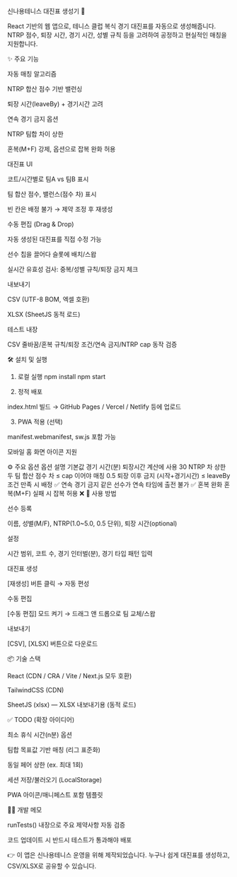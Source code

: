 신나용테니스 대진표 생성기 🎾

React 기반의 웹 앱으로, 테니스 클럽 복식 경기 대진표를 자동으로 생성해줍니다.
NTRP 점수, 퇴장 시간, 경기 시간, 성별 규칙 등을 고려하여 공정하고 현실적인 매칭을 지원합니다.

✨ 주요 기능

자동 매칭 알고리즘

NTRP 합산 점수 기반 밸런싱

퇴장 시간(leaveBy) + 경기시간 고려

연속 경기 금지 옵션

NTRP 팀합 차이 상한

혼복(M+F) 강제, 옵션으로 잡복 완화 허용

대진표 UI

코트/시간별로 팀A vs 팀B 표시

팀 합산 점수, 밸런스(점수 차) 표시

빈 칸은 배정 불가 → 제약 조정 후 재생성

수동 편집 (Drag & Drop)

자동 생성된 대진표를 직접 수정 가능

선수 칩을 끌어다 슬롯에 배치/스왑

실시간 유효성 검사: 중복/성별 규칙/퇴장 금지 체크

내보내기

CSV (UTF-8 BOM, 엑셀 호환)

XLSX (SheetJS 동적 로드)

테스트 내장

CSV 줄바꿈/혼복 규칙/퇴장 조건/연속 금지/NTRP cap 동작 검증

🛠️ 설치 및 실행
1. 로컬 실행
npm install
npm start

2. 정적 배포

index.html 빌드 → GitHub Pages / Vercel / Netlify 등에 업로드

3. PWA 적용 (선택)

manifest.webmanifest, sw.js 포함 가능

모바일 홈 화면 아이콘 지원

⚙️ 주요 옵션
옵션	설명	기본값
경기 시간(분)	퇴장시간 계산에 사용	30
NTRP 차 상한	두 팀 합산 점수 차 ≤ cap 이어야 매칭	0.5
퇴장 이후 금지	(시작+경기시간) ≤ leaveBy 조건 만족 시 배정	✅
연속 경기 금지	같은 선수가 연속 타임에 출전 불가	✅
혼복 완화	혼복(M+F) 실패 시 잡복 허용	❌
📝 사용 방법

선수 등록

이름, 성별(M/F), NTRP(1.0~5.0, 0.5 단위), 퇴장 시간(optional)

설정

시간 범위, 코트 수, 경기 인터벌(분), 경기 타입 패턴 입력

대진표 생성

[재생성] 버튼 클릭 → 자동 편성

수동 편집

[수동 편집] 모드 켜기 → 드래그 앤 드롭으로 팀 교체/스왑

내보내기

[CSV], [XLSX] 버튼으로 다운로드

📦 기술 스택

React (CDN / CRA / Vite / Next.js 모두 호환)

TailwindCSS (CDN)

SheetJS (xlsx) — XLSX 내보내기용 (동적 로드)

✅ TODO (확장 아이디어)

최소 휴식 시간(n분) 옵션

팀합 목표값 기반 매칭 (리그 표준화)

동일 페어 상한 (ex. 최대 1회)

세션 저장/불러오기 (LocalStorage)

PWA 아이콘/매니페스트 포함 템플릿

👨‍💻 개발 메모

runTests() 내장으로 주요 제약사항 자동 검증

코드 업데이트 시 반드시 테스트가 통과해야 배포

👉 이 앱은 신나용테니스 운영을 위해 제작되었습니다.
누구나 쉽게 대진표를 생성하고, CSV/XLSX로 공유할 수 있습니다.
